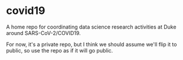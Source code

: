 # covid19
A home repo for coordinating data science research activities at Duke around SARS-CoV-2/COVID19.

For now, it's a private repo, but I think we should assume we'll flip it to public, so use the repo as if it will go public.
